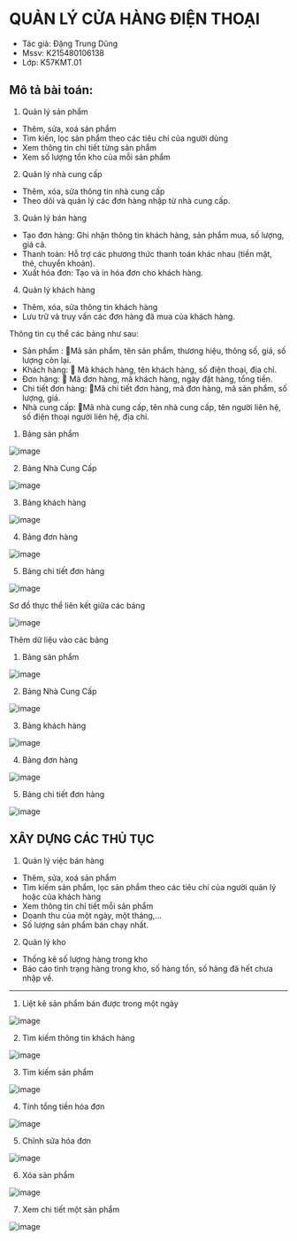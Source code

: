 # QUẢN LÝ CỬA HÀNG ĐIỆN THOẠI

+ Tác giả: Đặng Trung Dũng
+ Mssv: K215480106138
+ Lớp: K57KMT.01

## Mô tả bài toán: 
1. Quản lý sản phẩm
- Thêm, sửa, xoá sản phẩm
- Tìm kiến, lọc sản phẩm theo các tiêu chí của người dùng
- Xem thông tin chi tiết từng sản phẩm
- Xem số lượng tồn kho của mỗi sản phẩm

2. Quản lý nhà cung cấp
- Thêm, xóa, sửa thông tin nhà cung cấp
- Theo dõi và quản lý các đơn hàng nhập từ nhà cung cấp.

3. Quản lý bán hàng
- Tạo đơn hàng: Ghi nhận thông tin khách hàng, sản phẩm mua, số lượng, giá cả.
- Thanh toán: Hỗ trợ các phương thức thanh toán khác nhau (tiền mặt, thẻ, chuyển khoản).
- Xuất hóa đơn: Tạo và in hóa đơn cho khách hàng.

4. Quản lý khách hàng
- Thêm, xóa, sửa thông tin khách hàng
- Lưu trữ và truy vấn các đơn hàng đã mua của khách hàng.

Thông tin cụ thể các bảng như sau:
- Sản phẩm : 🔑Mã sản phẩm, tên sản phẩm, thương hiệu, thông số, giá, số lượng còn lại. 
- Khách hàng: 🔑 Mã khách hàng, tên khách hàng, số điện thoại, địa chỉ. 
- Đơn hàng: 🔑 Mã đơn hàng, mã khách hàng, ngày đặt hàng, tổng tiền. 
- Chi tiết đơn hàng: 🔑Mã chi tiết đơn hàng, mã đơn hàng, mã sản phẩm, số lượng, giá. 
- Nhà cung cấp: 🔑Mã nhà cung cấp, tên nhà cung cấp, tên người liên hệ, số điện thoại người liên hệ, địa chỉ. 

1. Bảng sản phẩm

![image](https://github.com/Trungdung090/BTL_SQL/assets/168762836/6960ce27-b843-49b7-9b24-6fa20e4124d8)

2. Bảng Nhà Cung Cấp

![image](https://github.com/Trungdung090/BTL_SQL/assets/168762836/c0d1d38d-b11c-4f29-8df4-5e45c515b31d)

3. Bảng khách hàng

![image](https://github.com/Trungdung090/BTL_SQL/assets/168762836/d40233b9-3a44-4a1d-a76a-7d817791355c)

4. Bảng đơn hàng

![image](https://github.com/Trungdung090/BTL_SQL/assets/168762836/467d0517-7250-43d6-bb57-9ef094c50049)

5. Bảng chi tiết đơn hàng

![image](https://github.com/Trungdung090/BTL_SQL/assets/168762836/7180d214-a5e1-44bf-904d-334976075a30)

Sơ đồ thực thể liên kết giữa các bảng

![image](https://github.com/Trungdung090/BTL_SQL/assets/168762836/ab3935ee-aff4-4629-8b5a-1329f69eba05)

Thêm dữ liệu vào các bảng
1. Bảng sản phẩm

![image](https://github.com/Trungdung090/BTL_SQL/assets/168762836/390c4bfe-9b84-41ab-b69b-3eb107a44a25)

2. Bảng Nhà Cung Cấp

![image](https://github.com/Trungdung090/BTL_SQL/assets/168762836/66ae8f56-3be6-4563-ae19-517b578c4772)

3. Bảng khách hàng

![image](https://github.com/Trungdung090/BTL_SQL/assets/168762836/7004f897-bb2c-48c4-837c-71b0040a3958)

4. Bảng đơn hàng

![image](https://github.com/Trungdung090/BTL_SQL/assets/168762836/477888ce-d109-4ebd-83c8-31f474fa2ca1)

5. Bảng chi tiết đơn hàng

![image](https://github.com/Trungdung090/BTL_SQL/assets/168762836/ee31e5a5-551d-43c4-b8e9-317e5caaab42)

## XÂY DỰNG CÁC THỦ TỤC
1. Quản lý việc bán hàng
- Thêm, sửa, xoá sản phẩm
- Tìm kiếm sản phẩm, lọc sản phẩm theo các tiêu chí của người quản lý hoặc của khách hàng
- Xem thông tin chỉ tiết mỗi sản phẩm
- Doanh thu của một ngày, một tháng,...
- Số lượng sản phẩm bán chạy nhất.
2. Quản lý kho 
- Thống kê số lượng hàng trong kho
- Báo cáo tình trạng hàng trong kho, số hàng tồn, số hàng đã hết chưa nhập về.

----

1.	Liệt kê sản phẩm bán được trong một ngày

![image](https://github.com/Trungdung090/BTL_SQL/assets/168762836/cb5e67e0-0f74-4ab0-b27b-98eaf2fcec27)

2.	Tìm kiếm thông tin khách hàng

![image](https://github.com/Trungdung090/BTL_SQL/assets/168762836/2e2a700c-9584-4798-bafd-076ed69d9358)

3.	Tìm kiếm sản phẩm 
 
![image](https://github.com/Trungdung090/BTL_SQL/assets/168762836/6db34329-b77b-43a9-93f1-750b5583e8ca)
 
4.	Tính tổng tiền hóa đơn 

![image](https://github.com/Trungdung090/BTL_SQL/assets/168762836/39480b42-fc4e-48cb-8ef7-4e0d72c5dce6)

5.	Chỉnh sửa hóa đơn

![image](https://github.com/Trungdung090/BTL_SQL/assets/168762836/c497e213-8721-4803-9832-3506f5596d09)

6.	Xóa sản phẩm

![image](https://github.com/Trungdung090/BTL_SQL/assets/168762836/cb9b1a97-1b64-4643-9288-7694d438b440)

7.	Xem chi tiết một sản phẩm

![image](https://github.com/Trungdung090/BTL_SQL/assets/168762836/ca4421f9-8a2f-43ec-b73e-0a6ea0cd1146)

